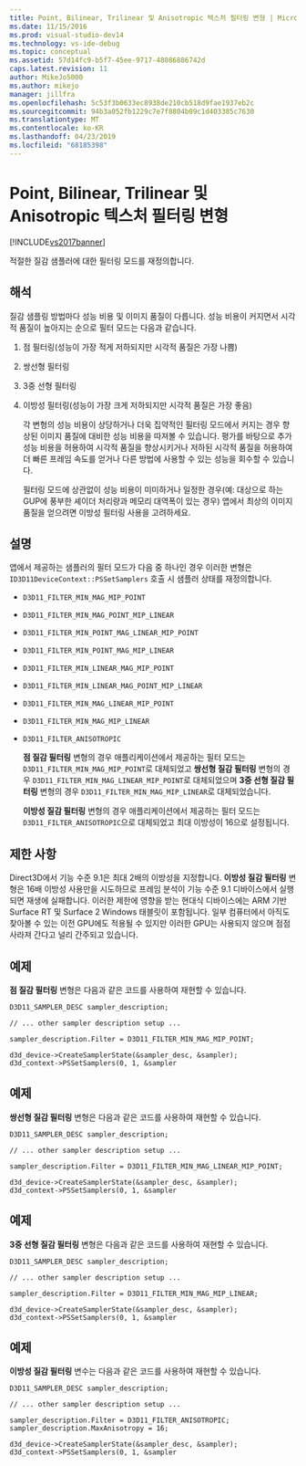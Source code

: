 ```yaml
---
title: Point, Bilinear, Trilinear 및 Anisotropic 텍스처 필터링 변형 | Microsoft Docs
ms.date: 11/15/2016
ms.prod: visual-studio-dev14
ms.technology: vs-ide-debug
ms.topic: conceptual
ms.assetid: 57d14fc9-b5f7-45ee-9717-48086886742d
caps.latest.revision: 11
author: MikeJo5000
ms.author: mikejo
manager: jillfra
ms.openlocfilehash: 5c53f3b0633ec8938de210cb518d9fae1937eb2c
ms.sourcegitcommit: 94b3a052fb1229c7e7f8804b09c1d403385c7630
ms.translationtype: MT
ms.contentlocale: ko-KR
ms.lasthandoff: 04/23/2019
ms.locfileid: "68185398"
---
```

# <a name="point-bilinear-trilinear-and-anisotropic-texture-filtering-variants"></a>Point, Bilinear, Trilinear 및 Anisotropic 텍스처 필터링 변형
[!INCLUDE[vs2017banner](../includes/vs2017banner.md)]

적절한 질감 샘플러에 대한 필터링 모드를 재정의합니다.  
  
## <a name="interpretation"></a>해석  
 질감 샘플링 방법마다 성능 비용 및 이미지 품질이 다릅니다. 성능 비용이 커지면서 시각적 품질이 높아지는 순으로 필터 모드는 다음과 같습니다.  
  
1. 점 필터링(성능이 가장 적게 저하되지만 시각적 품질은 가장 나쁨)  
  
2. 쌍선형 필터링  
  
3. 3중 선형 필터링  
  
4. 이방성 필터링(성능이 가장 크게 저하되지만 시각적 품질은 가장 좋음)  
  
   각 변형의 성능 비용이 상당하거나 더욱 집약적인 필터링 모드에서 커지는 경우 향상된 이미지 품질에 대비한 성능 비용을 따져볼 수 있습니다. 평가를 바탕으로 추가 성능 비용을 허용하여 시각적 품질을 향상시키거나 저하된 시각적 품질을 허용하여 더 빠른 프레임 속도를 얻거나 다른 방법에 사용할 수 있는 성능을 회수할 수 있습니다.  
  
   필터링 모드에 상관없이 성능 비용이 미미하거나 일정한 경우(예: 대상으로 하는 GUP에 풍부한 셰이더 처리량과 메모리 대역폭이 있는 경우) 앱에서 최상의 이미지 품질을 얻으려면 이방성 필터링 사용을 고려하세요.  
  
## <a name="remarks"></a>설명  
 앱에서 제공하는 샘플러의 필터 모드가 다음 중 하나인 경우 이러한 변형은 `ID3D11DeviceContext::PSSetSamplers` 호출 시 샘플러 상태를 재정의합니다.  
  
- `D3D11_FILTER_MIN_MAG_MIP_POINT`  
  
- `D3D11_FILTER_MIN_MAG_POINT_MIP_LINEAR`  
  
- `D3D11_FILTER_MIN_POINT_MAG_LINEAR_MIP_POINT`  
  
- `D3D11_FILTER_MIN_POINT_MAG_MIP_LINEAR`  
  
- `D3D11_FILTER_MIN_LINEAR_MAG_MIP_POINT`  
  
- `D3D11_FILTER_MIN_LINEAR_MAG_POINT_MIP_LINEAR`  
  
- `D3D11_FILTER_MIN_MAG_LINEAR_MIP_POINT`  
  
- `D3D11_FILTER_MIN_MAG_MIP_LINEAR`  
  
- `D3D11_FILTER_ANISOTROPIC`  
  
  **점 질감 필터링** 변형의 경우 애플리케이션에서 제공하는 필터 모드는 `D3D11_FILTER_MIN_MAG_MIP_POINT`로 대체되었고 **쌍선형 질감 필터링** 변형의 경우 `D3D11_FILTER_MIN_MAG_LINEAR_MIP_POINT`로 대체되었으며 **3중 선형 질감 필터링** 변형의 경우 `D3D11_FILTER_MIN_MAG_MIP_LINEAR`로 대체되었습니다.  
  
  **이방성 질감 필터링** 변형의 경우 애플리케이션에서 제공하는 필터 모드는 `D3D11_FILTER_ANISOTROPIC`으로 대체되었고 최대 이방성이 16으로 설정됩니다.  
  
## <a name="restrictions-and-limitations"></a>제한 사항  
 Direct3D에서 기능 수준 9.1은 최대 2배의 이방성을 지정합니다. **이방성 질감 필터링** 변형은 16배 이방성 사용만을 시도하므로 프레임 분석이 기능 수준 9.1 디바이스에서 실행되면 재생에 실패합니다. 이러한 제한에 영향을 받는 현대식 디바이스에는 ARM 기반 Surface RT 및 Surface 2 Windows 태블릿이 포함됩니다. 일부 컴퓨터에서 아직도 찾아볼 수 있는 이전 GPU에도 적용될 수 있지만 이러한 GPU는 사용되지 않으며 점점 사라져 간다고 널리 간주되고 있습니다.  
  
## <a name="example"></a>예제  
 **점 질감 필터링** 변형은 다음과 같은 코드를 사용하여 재현할 수 있습니다.  
  
```  
D3D11_SAMPLER_DESC sampler_description;  
  
// ... other sampler description setup ...  
  
sampler_description.Filter = D3D11_FILTER_MIN_MAG_MIP_POINT;  
  
d3d_device->CreateSamplerState(&sampler_desc, &sampler);  
d3d_context->PSSetSamplers(0, 1, &sampler  
```  
  
## <a name="example"></a>예제  
 **쌍선형 질감 필터링** 변형은 다음과 같은 코드를 사용하여 재현할 수 있습니다.  
  
```  
D3D11_SAMPLER_DESC sampler_description;   
  
// ... other sampler description setup ...  
  
sampler_description.Filter = D3D11_FILTER_MIN_MAG_LINEAR_MIP_POINT;  
  
d3d_device->CreateSamplerState(&sampler_desc, &sampler);  
d3d_context->PSSetSamplers(0, 1, &sampler  
```  
  
## <a name="example"></a>예제  
 **3중 선형 질감 필터링** 변형은 다음과 같은 코드를 사용하여 재현할 수 있습니다.  
  
```  
D3D11_SAMPLER_DESC sampler_description;   
  
// ... other sampler description setup ...  
  
sampler_description.Filter = D3D11_FILTER_MIN_MAG_MIP_LINEAR;  
  
d3d_device->CreateSamplerState(&sampler_desc, &sampler);  
d3d_context->PSSetSamplers(0, 1, &sampler  
```  
  
## <a name="example"></a>예제  
 **이방성 질감 필터링** 변수는 다음과 같은 코드를 사용하여 재현할 수 있습니다.  
  
```  
D3D11_SAMPLER_DESC sampler_description;   
  
// ... other sampler description setup ...  
  
sampler_description.Filter = D3D11_FILTER_ANISOTROPIC;  
sampler_description.MaxAnisotropy = 16;  
  
d3d_device->CreateSamplerState(&sampler_desc, &sampler);  
d3d_context->PSSetSamplers(0, 1, &sampler  
```
